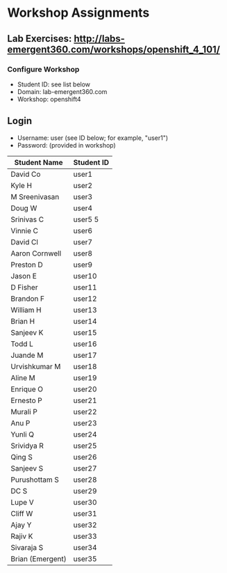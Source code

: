 # Workshop Assignments
## Lab Exercises: http://labs-emergent360.com/workshops/openshift_4_101/
### Configure Workshop
- Student ID: see list below
- Domain: lab-emergent360.com
- Workshop: openshift4

## Login
- Username: user<id> (see ID below; for example, "user1")
- Password: (provided in workshop)

|Student Name |Student ID|
|------------ | ---------------|
|	David Co	|	user1	|
|	Kyle H	|	user2	|
|	M Sreenivasan	|	user3	|
|	Doug W	|	user4	|
|	Srinivas C	|	user5 5	|
|	Vinnie C	|	user6	|
|	David Cl	|	user7	|
|	Aaron Cornwell	|	user8	|
|	Preston D	|	user9	|
|	Jason E	|	user10	|
|	D Fisher	|	user11	|
|	Brandon F	|	user12	|
|	William H	|	user13	|
|	Brian H	|	user14	|
|	Sanjeev K	|	user15	|
|	Todd L	|	user16	|
|	Juande M	|	user17	|
|	Urvishkumar M	|	user18	|
|	Aline M	|	user19	|
|	Enrique O |	user20	|
|	Ernesto P	|	user21	|
|	Murali P	|	user22	|
|	Anu P	|	user23	|
|	Yunli Q	|	user24	|
|	Srividya R	|	user25	|
|	Qing S	|	user26	|
|	Sanjeev	S	|	user27	|
|	Purushottam S	|	user28	|
|	DC S	|	user29	|
|	Lupe V	|	user30	|
|	Cliff W	|	user31	|
|	Ajay Y	|	user32	|
|	Rajiv K		|	user33	|
| Sivaraja S | user34 |
| Brian (Emergent) | user35 |
